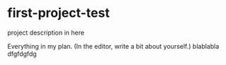 # first-project-test
project description in here


Everything in my plan. (In the editor, write a bit about yourself.) 
blablabla
dfgfdgfdg
